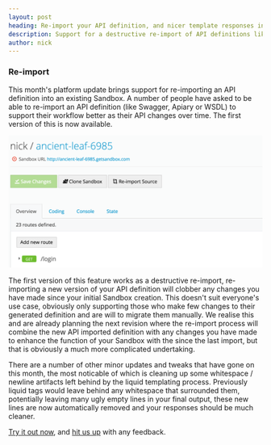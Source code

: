 ```yaml
---
layout: post
heading: Re-import your API definition, and nicer template responses in Sandbox
description: Support for a destructive re-import of API definitions like Swagger & Apiary into Sandbox, as well as some more tweaks to give better formatted template responses.
author: nick
---
```


### Re-import

This month's platform update brings support for re-importing an API definition into an existing Sandbox. A number of people have asked to be able to re-import an API definition (like Swagger, Apiary or WSDL) to support their workflow better as their API changes over time. The first version of this is now available.

<img src="/lib/images/2015_05_11_reimport.png" />

The first version of this feature works as a destructive re-import, re-importing a new version of your API definition will clobber any changes you have made since your initial Sandbox creation. This doesn't suit everyone's use case, obviously only supporting those who make few changes to their generated definition and are will to migrate them manually. We realise this and are already planning the next revision where the re-import process will combine the new API imported definition with any changes you have made to enhance the function of your Sandbox with the since the last import, but that is obviously a much more complicated undertaking.

There are a number of other minor updates and tweaks that have gone on this month, the most noticable of which is cleaning up some whitespace / newline artifacts left behind by the liquid templating process. Previously liquid tags would leave behind any whitespace that surrounded them, potentially leaving many ugly empty lines in your final output, these new lines are now automatically removed and your responses should be much cleaner.

[Try it out now](https://getsandbox.com), and [hit us up](https://twitter.com/_getsandbox) with any feedback.